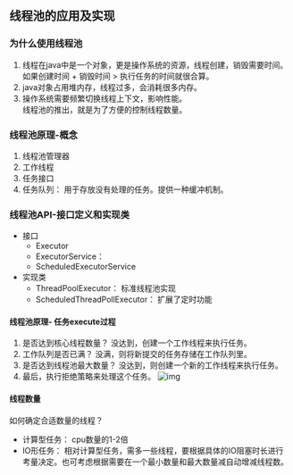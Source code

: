 ## 线程池的应用及实现

### 为什么使用线程池
1. 线程在java中是一个对象，更是操作系统的资源，线程创建，销毁需要时间。如果创建时间 + 销毁时间 > 执行任务的时间就很合算。
2. java对象占用堆内存，线程过多，会消耗很多内存。
3. 操作系统需要频繁切换线程上下文，影响性能。  
线程池的推出，就是为了方便的控制线程数量。
### 线程池原理-概念
1. 线程池管理器
2. 工作线程
3. 任务接口
4. 任务队列： 用于存放没有处理的任务。提供一种缓冲机制。
### 线程池API-接口定义和实现类
- 接口
    - Executor
    - ExecutorService： 
    - ScheduledExecutorService
- 实现类
    - ThreadPoolExecutor： 标准线程池实现
    - ScheduledThreadPollExecutor： 扩展了定时功能

#### 线程池原理- 任务execute过程
1. 是否达到核心线程数量？ 没达到，创建一个工作线程来执行任务。
2. 工作队列是否已满？ 没满，则将新提交的任务存储在工作队列里。
3. 是否达到线程池最大数量？ 没达到，则创建一个新的工作线程来执行任务。
4. 最后，执行拒绝策略来处理这个任务。
![img](http://img.jeepxie.net/upload/e/c3/ec35bc86c60a2b64f70a7dc45c774921_thumb.png)

#### 线程数量
如何确定合适数量的线程？
- 计算型任务： cpu数量的1-2倍
- IO形任务： 相对计算型任务，需多一些线程，要根据具体的IO阻塞时长进行考量决定。也可考虑根据需要在一个最小数量和最大数量减自动增减线程数。